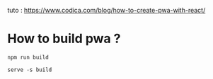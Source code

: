 tuto : https://www.codica.com/blog/how-to-create-pwa-with-react/


# How to build pwa ?

```console
npm run build
```
```console
serve -s build
```
